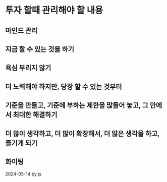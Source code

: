 # 투자 할때 관리해야 할 내용

## 마인드 관리

## 지금 할 수 있는 것을 하기

## 욕심 부리지 않기

## 더 노력해야 하지만, 당장 할 수 있는 것부터

## 기준을 만들고, 기준에 부하는 제한을 많들어 놓고, 그 안에서 최대한 해결하기

## 더 많이 생각하고, 더 많이 확장해서, 더 많은 생각을 하고, 즐기게 되기

## 화이팅

2024-05-14 by js
